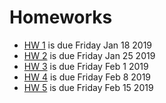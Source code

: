 # Homeworks

- [HW 1](APPM47205720Spr19_RandomizedAlgos_Homework01.pdf) is due Friday Jan 18 2019
- [HW 2](APPM47205720Spr19_RandomizedAlgos_Homework02.pdf) is due Friday Jan 25 2019
- [HW 3](APPM47205720Spr19_RandomizedAlgos_Homework03.pdf) is due Friday Feb 1 2019
- [HW 4](APPM47205720Spr19_RandomizedAlgos_Homework04.pdf) is due Friday Feb 8 2019
- [HW 5](APPM47205720Spr19_RandomizedAlgos_Homework05.pdf) is due Friday Feb 15 2019
